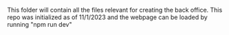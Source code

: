 This folder will contain all the files relevant for creating the back office.  This repo was initialized as of 11/1/2023 and the webpage can be loaded by running "npm run dev"
